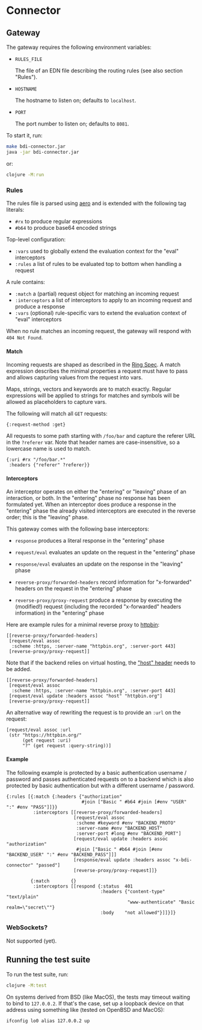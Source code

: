 <!--
SPDX-FileCopyrightText: 2025 Jomco B.V.
SPDX-FileCopyrightText: 2025 Topsector Logistiek
SPDX-License-Identifier: AGPL-3.0-or-later
-->
# Connector

## Gateway

The gateway requires the following environment variables:

- `RULES_FILE`

  The file of an EDN file describing the routing rules (see also section "Rules").

- `HOSTNAME`

  The hostname to listen on; defaults to `localhost`.

- `PORT`

  The port number to listen on; defaults to `8081`.

To start it, run:

```sh
make bdi-connector.jar
java -jar bdi-connector.jar
```

or:

```sh
clojure -M:run
```

### Rules

The rules file is parsed using [aero](https://github.com/juxt/aero) and is extended with the following tag literals:

- `#rx` to produce regular expressions
- `#b64` to produce base64 encoded strings

Top-level configuration:

- `:vars` used to globally extend the evaluation context for the "eval" interceptors
- `:rules` a list of rules to be evaluated top to bottom when handling a request

A rule contains:

- `:match` a (partial) request object for matching an incoming request
- `:interceptors` a list of interceptors to apply to an incoming request and produce a response
- `:vars` (optional) rule-specific vars to extend the evaluation context of "eval" interceptors

When no rule matches an incoming request, the gateway will respond with `404 Not Found`.

#### Match

Incoming requests are shaped as described in the [Ring Spec](https://github.com/ring-clojure/ring/blob/master/SPEC.md).  A match expression describes the minimal properties a request must have to pass and allows capturing values from the request into vars.

Maps, strings, vectors and keywords are to match exactly.  Regular expressions will be applied to strings for matches and symbols will be allowed as placeholders to capture vars.

The following will match all `GET` requests:

```edn
{:request-method :get}
```

All requests to some path starting with `/foo/bar` and capture the referer URL in the `?referer` var.  Note that header names are case-insensitive, so a lowercase name is used to match.

```edn
{:uri #rx "/foo/bar.*"
 :headers {"referer" ?referer}}
```

#### Interceptors

An interceptor operates on either the "entering" or "leaving" phase of an interaction, or both.  In the "entering" phase no response has been formulated yet.  When an interceptor does produce a response in the "entering" phase the already visited interceptors are executed in the reverse order; this is the "leaving" phase.

This gateway comes with the following base interceptors:

- `response` produces a literal response in the "entering" phase

- `request/eval` evaluates an update on the request in the "entering" phase

- `response/eval` evaluates an update on the response in the "leaving" phase

- `reverse-proxy/forwarded-headers` record information for "x-forwarded" headers on the request in the "entering" phase

- `reverse-proxy/proxy-request` produce a response by executing the (modified!) request (including the recorded "x-forwarded" headers information) in the "entering" phase

Here are example rules for a minimal reverse proxy to [httpbin](https://httpbin.org):

```edn
[[reverse-proxy/forwarded-headers]
 [request/eval assoc
  :scheme :https, :server-name "httpbin.org", :server-port 443]
 [reverse-proxy/proxy-request]]
```

Note that if the backend relies on virtual hosting, the ["host" header](https://developer.mozilla.org/en-US/docs/Glossary/Host) needs to be added.

```edn
[[reverse-proxy/forwarded-headers]
 [request/eval assoc
  :scheme :https, :server-name "httpbin.org", :server-port 443]
 [request/eval update :headers assoc "host" "httpbin.org"]
 [reverse-proxy/proxy-request]]
```

An alternative way of rewriting the request is to provide an `:url` on the request:

```edn
[request/eval assoc :url
 (str "https://httpbin.org/"
      (get request :uri)
      "?" (get request :query-string))]
```

#### Example

The following example is protected by a basic authentication username / password and passes authenticated requests on to a backend which is also protected by basic authentication but with a different username / password.


```edn
{:rules [{:match {:headers {"authorization"
                            #join ["Basic " #b64 #join [#env "USER" ":" #env "PASS"]]}}
          :interceptors [[reverse-proxy/forwarded-headers]
                         [request/eval assoc
                          :scheme #keyword #env "BACKEND_PROTO"
                          :server-name #env "BACKEND_HOST"
                          :server-port #long #env "BACKEND_PORT"]
                         [request/eval update :headers assoc "authorization"
                          #join ["Basic " #b64 #join [#env "BACKEND_USER" ":" #env "BACKEND_PASS"]]]
                         [response/eval update :headers assoc "x-bdi-connector" "passed"]
                         [reverse-proxy/proxy-request]]}

         {:match        {}
          :interceptors [[respond {:status  401
                                   :headers {"content-type" "text/plain"
                                             "www-authenticate" "Basic realm=\"secret\""}
                                   :body    "not allowed"}]]}]}
```

### WebSockets?

Not supported (yet).

## Running the test suite

To run the test suite, run:

```sh
clojure -M:test
```

On systems derived from BSD (like MacOS), the tests may timeout waiting to bind to `127.0.0.2`.  If that's the case, set up a loopback device on that address using something like (tested on OpenBSD and MacOS):

```sh
ifconfig lo0 alias 127.0.0.2 up
```
